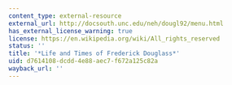 ```yaml
---
content_type: external-resource
external_url: http://docsouth.unc.edu/neh/dougl92/menu.html
has_external_license_warning: true
license: https://en.wikipedia.org/wiki/All_rights_reserved
status: ''
title: '*Life and Times of Frederick Douglass*'
uid: d7614108-dcdd-4e88-aec7-f672a125c82a
wayback_url: ''
---
```

